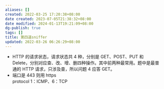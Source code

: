 ```yaml
---
aliases: []
created: 2022-03-25 17:20:38+08:00
date created: 2023-07-05T21:38:32+08:00
date modified: 2024-01-13T19:21:09+08:00
dg-publish: true
tags: []
title: 第四道sniffer
updated: 2022-03-26 06:26:29+08:00
---
```


- HTTP 的请求状态，请求状态共 4 种，分别是 GET、POST、PUT 和 Delete，分别对应查、改、增、删四种操作。其中前两种最常用。题中是最普通的 HTTP 请求，只涉及查，所以问题 4 应答 GET。
- 端口是 443 则用 https  
protocol 1：ICMP、6：TCP